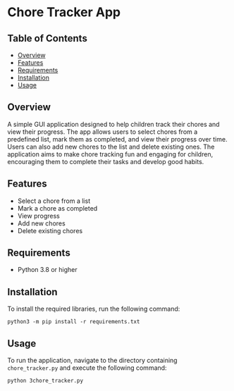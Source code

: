 # Chore Tracker App

## Table of Contents

- [Overview](#overview)
- [Features](#features)
- [Requirements](#requirements)
- [Installation](#installation)
- [Usage](#usage)

## Overview

A simple GUI application designed to help children track their chores and view their progress. The app allows users to select chores from a predefined list, mark them as completed, and view their progress over time. Users can also add new chores to the list and delete existing ones. The application aims to make chore tracking fun and engaging for children, encouraging them to complete their tasks and develop good habits.

## Features

- Select a chore from a list
- Mark a chore as completed
- View progress
- Add new chores
- Delete existing chores

## Requirements

- Python 3.8 or higher

## Installation

To install the required libraries, run the following command:

```
python3 -m pip install -r requirements.txt
```

## Usage

To run the application, navigate to the directory containing `chore_tracker.py` and execute the following command:

```bash
python 3chore_tracker.py
```

